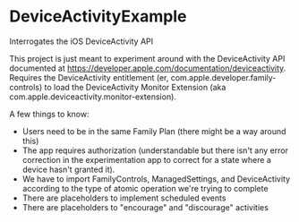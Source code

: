 # DeviceActivityExample
Interrogates the iOS DeviceActivity API

This project is just meant to experiment around with the DeviceActivity API documented at https://developer.apple.com/documentation/deviceactivity. Requires the DeviceActivity entitlement (er, com.apple.developer.family-controls) to load the DeviceActivity Monitor Extension (aka com.apple.deviceactivity.monitor-extension). 

A few things to know:
* Users need to be in the same Family Plan (there might be a way around this)
* The app requires authorization (understandable but there isn't any error correction in the experimentation app to correct for a state where a device hasn't granted it).
* We have to import FamilyControls, ManagedSettings, and DeviceActivity according to the type of atomic operation we're trying to complete
* There are placeholders to implement scheduled events
* There are placeholders to "encourage" and "discourage" activities
